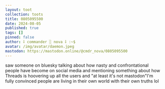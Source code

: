 ```yaml
---
layout: toot
collection: toots
title: 0805095500
date: 2024-08-05
published: true
tags: []
pinned: false
author: ⸸ commander ░ nova ⸸ :~$
avatar: /img/avatar/daemon.jpeg
mastodon: https://mastodon.online/@cmdr_nova/0805095500
---
```


saw someone on bluesky talking about how nasty and confrontational people have become on social media and mentioning something about how Threads is hoovering up all the users and "at least it's not mastodon"I'm fully convinced people are living in their own world with their own truths lol
